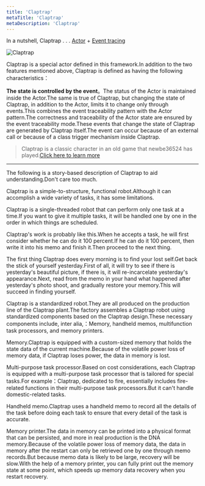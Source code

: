 ```yaml
---
title: 'Claptrap'
metaTitle: 'Claptrap'
metaDescription: 'Claptrap'
---
```


In a nutshell, Claptrap . . . [Actor](/zh_Hans/2-Glossary/Actor-Pattern) + [Event tracing](/zh_Hans/2-Glossary/Event-Sourcing)

![Claptrap](/images/20190228-001.gif)

Claptrap is a special actor defined in this framework.In addition to the two features mentioned above, Claptrap is defined as having the following characteristics：

**The state is controlled by the event**。The status of the Actor is maintained inside the Actor.The same is true of Claptrap, but changing the state of Claptrap, in addition to the Actor, limits it to change only through events.This combines the event traceability pattern with the Actor pattern.The correctness and traceability of the Actor state are ensured by the event traceability mode.These events that change the state of Claptrap are generated by Claptrap itself.The event can occur because of an external call or because of a class trigger mechanism inside Claptrap.

> Claptrap is a classic character in an old game that newbe36524 has played.[Click here to learn more](https://zh.moegirl.org/%E5%B0%8F%E5%90%B5%E9%97%B9)

---

The following is a story-based description of Claptrap to aid understanding.Don't care too much.

Claptrap is a simple-to-structure, functional robot.Although it can accomplish a wide variety of tasks, it has some limitations.

Claptrap is a single-threaded robot that can perform only one task at a time.If you want to give it multiple tasks, it will be handled one by one in the order in which things are scheduled.

Claptrap's work is probably like this.When he accepts a task, he will first consider whether he can do it 100 percent.If he can do it 100 percent, then write it into his memo and finish it.Then proceed to the next thing.

The first thing Claptrap does every morning is to find your lost self.Get back the stick of yourself yesterday.First of all, it will try to see if there is yesterday's beautiful picture, if there is, it will re-incarcelate yesterday's appearance.Next, read from the memo in your hand what happened after yesterday's photo shoot, and gradually restore your memory.This will succeed in finding yourself.

Claptrap is a standardized robot.They are all produced on the production line of the Claptrap plant.The factory assembles a Claptrap robot using standardized components based on the Claptrap design.These necessary components include, inter alia,：Memory, handheld memos, multifunction task processors, and memory printers.

Memory.Claptrap is equipped with a custom-sized memory that holds the state data of the current machine.Because of the volatile power loss of memory data, if Claptrap loses power, the data in memory is lost.

Multi-purpose task processor.Based on cost considerations, each Claptrap is equipped with a multi-purpose task processor that is tailored for special tasks.For example：Claptrap, dedicated to fire, essentially includes fire-related functions in their multi-purpose task processors.But it can't handle domestic-related tasks.

Handheld memo.Claptrap uses a handheld memo to record all the details of the task before doing each task to ensure that every detail of the task is accurate.

Memory printer.The data in memory can be printed into a physical format that can be persisted, and more in real production is the DNA memory.Because of the volatile power loss of memory data, the data in memory after the restart can only be retrieved one by one through memo records.But because memo data is likely to be large, recovery will be slow.With the help of a memory printer, you can fully print out the memory state at some point, which speeds up memory data recovery when you restart recovery.
